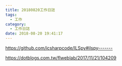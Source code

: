 ```yaml
---
title: 20180820工作日誌
tags:
  - 工作
category:
  - 工作日誌
date: 2018-08-20 19:41:17
---
```

https://github.com/icsharpcode/ILSpy#ilspy-------

https://dotblogs.com.tw/flweblab/2017/11/21/104209

